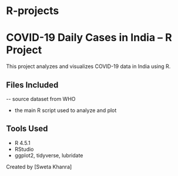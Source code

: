 # R-projects
# COVID-19 Daily Cases in India – R Project

This project analyzes and visualizes COVID-19 data in India using R.

## Files Included
-- source dataset from WHO
- the main R script used to analyze and plot

## Tools Used
- R 4.5.1
- RStudio
- ggplot2, tidyverse, lubridate

Created by [Sweta Khanra]

